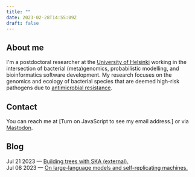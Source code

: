 ```yaml
---
title: ""
date: 2023-02-28T14:55:09Z
draft: false
---
```


## About me
I'm a postdoctoral researcher at the [University of
Helsinki](https://www.helsinki.fi/en/about-us/people/people-finder/tommi-maklin-9362251)
working in the intersection of bacterial (meta)genomics, probabilistic
modelling, and bioinformatics software development. My research
focuses on the genomics and ecology of bacterial species that are
deemed high-risk pathogens due to [antimicrobial
resistance](https://www.who.int/news/item/27-02-2017-who-publishes-list-of-bacteria-for-which-new-antibiotics-are-urgently-needed).

## Contact
You can reach me at <script src="js/contact_me.js"></script><noscript>[Turn on JavaScript to see my email address.]</noscript> or via [Mastodon](https://fosstodon.org/@themaklin).

## Blog
Jul 21 2023 &mdash; <a href="https://www.bacpop.org/guides/building_trees_with_ska/">Building trees with SKA (external).</a>
<br>
Jul 08 2023 &mdash; <a href="/post/computer-science/2023-07-08_llms-and-self-replicating-machines/">On large-language models and self-replicating machines.</a>
